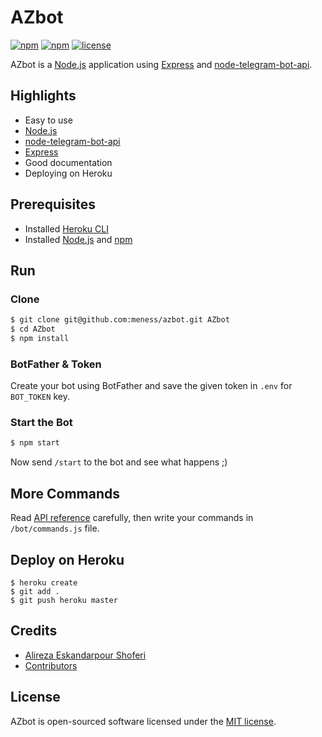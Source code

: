 # AZbot
[![npm](https://img.shields.io/npm/dt/meness/azbot.svg)](https://www.npmjs.com/package/azbot)
[![npm](https://img.shields.io/npm/v/meness/azbot.svg)](https://www.npmjs.com/package/azbot)
[![license](https://img.shields.io/github/license/mashape/apistatus.svg)](https://github.com/meness/azbot)

AZbot is a [Node.js](https://nodejs.org/) application using [Express](https://expressjs.com/) and [node-telegram-bot-api](https://github.com/yagop/node-telegram-bot-api/).

## Highlights
* Easy to use
* [Node.js](https://nodejs.org/)
* [node-telegram-bot-api](https://github.com/yagop/node-telegram-bot-api/)
* [Express](https://expressjs.com/)
* Good documentation
* Deploying on Heroku

## Prerequisites
* Installed [Heroku CLI](https://cli.heroku.com/)
* Installed [Node.js](https://nodejs.org/) and [npm](https://www.npmjs.com/)

## Run

### Clone
```sh
$ git clone git@github.com:meness/azbot.git AZbot
$ cd AZbot
$ npm install
```

### BotFather & Token
Create your bot using BotFather and save the given token in `.env` for `BOT_TOKEN` key.

### Start the Bot
```sh
$ npm start
```

Now send `/start` to the bot and see what happens ;)

## More Commands
Read [API reference](https://github.com/yagop/node-telegram-bot-api/blob/release/doc/api.md) carefully, then write your commands in `/bot/commands.js` file.

## Deploy on Heroku
```
$ heroku create
$ git add .
$ git push heroku master
```

## Credits

* [Alireza Eskandarpour Shoferi](https://about.me/meness)
* [Contributors](https://github.com/meness/verifi/graphs/contributors)

## License
AZbot is open-sourced software licensed under the [MIT license](http://opensource.org/licenses/MIT).
